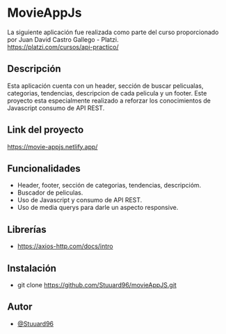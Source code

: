 # MovieAppJs
La siguiente aplicación fue realizada como parte del
curso proporcionado por Juan David Castro Gallego - Platzi.  
https://platzi.com/cursos/api-practico/

## Descripción
Esta aplicación cuenta con un header, sección de buscar pelicualas, categorias, tendencias, descripcion de cada pelicula y un footer. Este proyecto
esta especialmente realizado a reforzar los conocimientos de Javascript consumo de API REST.

## Link del proyecto
https://movie-appjs.netlify.app/

## Funcionalidades
- Header, footer, sección de categorias, tendencias, descripcióm.
- Buscador de peliculas.
- Uso de Javascript y consumo de API REST.
- Uso de media querys para darle un aspecto responsive.

## Librerías
- https://axios-http.com/docs/intro

## Instalación
- git clone https://github.com/Stuuard96/movieAppJS.git

## Autor
- [@Stuuard96](https://www.github.com/Stuuard96)
